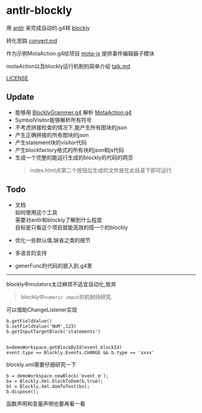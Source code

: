 # antlr-blockly

用 [antlr](https://github.com/antlr/antlr4) 来完成自动的.g4转 [blockly](https://github.com/google/blockly)

转化思路 [convert.md](./convert.md)

作为示例MotaAction.g4给项目 [mota-js](https://github.com/ckcz123/mota-js) 提供事件编辑器子模块

motaAction以及blockly运行机制的简单介绍 [talk.md](./talk.md)

[LICENSE](./NOTICE.md)

## Update
+ 能够用 [BlocklyGrammer.g4](./BlocklyGrammer.g4) 解析 [MotaAction.g4](./MotaAction.g4)
+ SymbolVisitor能够解析所有符号
+ 不考虑拼接检查的情况下,能产生所有图块的json
+ 产生正确拼接的所有图块的json
+ 产生statement块的visitor代码
+ 产生blockfactory格式的所有块的json和js代码
+ 生成一个完整的能运行生成的blockly的代码的网页  
  > index.html点第二个按钮后生成的文件放在此目录下即可运行

## Todo
+ 文档  
  如何使用这个工具  
  需要对antlr和blockly了解到什么程度  
  目标是只看这个项目就能高效的搭一个的blockly  

+ 优化一些默认值,缺省之类的细节

+ 多语言的支持

+ generFunc的代码的嵌入到.g4里

- - -

blockly中mutators太过麻烦不适宜自动化,放弃

> blockly中`numeric imput`的机制待研究.

可以借助ChangeListener实现
```
b.getFieldValue()
b.setFieldValue('NUM',123)
b.getInputTargetBlock('statements')


b=demoWorkspace.getBlockById(event.blockId)
event.type == Blockly.Events.CHANGE && b.type == 'xxxx'
```
blockly.xml需要仔细研究一下
```
b = demoWorkspace.newBlock('event_m');
bx = Blockly.Xml.blockToDom(b,true);
bt = Blockly.Xml.domToText(bx);
b.dispose();
```
函数声明和变量声明也要再看一看